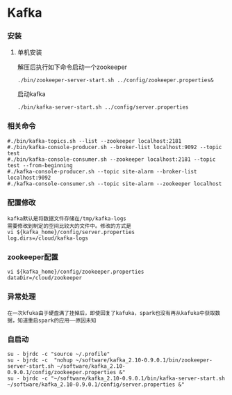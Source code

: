Kafka
===
### 安装
1. 单机安装

   解压后执行如下命令启动一个zookeeper

   ```
   ./bin/zookeeper-server-start.sh ../config/zookeeper.properties&
   ```

   启动kafka

   ```
   ./bin/kafka-server-start.sh ../config/server.properties
   ```

### 相关命令
	#./bin/kafka-topics.sh --list --zookeeper localhost:2181
	#./bin/kafka-console-producer.sh --broker-list localhost:9092 --topic test
	#./bin/kafka-console-consumer.sh --zookeeper localhost:2181 --topic test --from-beginning
	#./kafka-console-producer.sh --topic site-alarm --broker-list localhost:9092
	#./kafka-console-consumer.sh --topic site-alarm --zookeeper localhost
### 配置修改
	kafka默认是将数据文件存储在/tmp/kafka-logs
	需要修改到制定的空间比较大的文件中。修改的方式是
	vi ${kafka_home}/config/server.properties
	log.dirs=/cloud/kafka-logs
### zookeeper配置
	vi ${kafka_home}/config/zookeeper.properties
	dataDir=/cloud/zookeeper

### 异常处理
	在一次kfuka由于硬盘满了挂掉后，即使回复了kafuka，spark也没有再从kafuka中获取数据，知道重启spark的应用——原因未知
### 自启动
```
su - bjrdc -c "source ~/.profile"
su - bjrdc -c  "nohup ~/software/kafka_2.10-0.9.0.1/bin/zookeeper-server-start.sh ~/software/kafka_2.10-0.9.0.1/config/zookeeper.properties &"
su - bjrdc -c "~/software/kafka_2.10-0.9.0.1/bin/kafka-server-start.sh ~/software/kafka_2.10-0.9.0.1/config/server.properties &"
```